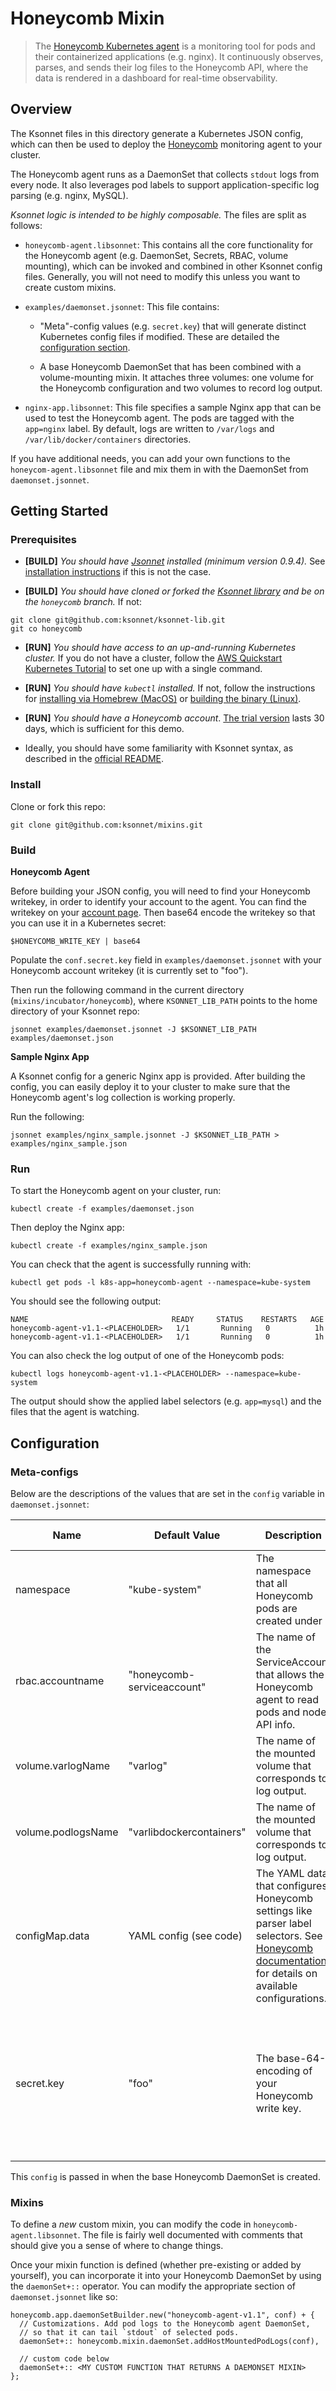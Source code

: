 # Honeycomb Mixin
> The [Honeycomb Kubernetes agent](https://github.com/honeycombio/honeycomb-kubernetes-agent/tree/master) is a monitoring tool for pods and their containerized applications (e.g. nginx). It continuously observes, parses, and sends their log files to the Honeycomb API, where the data is rendered in a dashboard for real-time observability.

## Overview
The Ksonnet files in this directory generate a Kubernetes JSON config, which can then be used to deploy the [Honeycomb](https://honeycomb.io) monitoring agent to your cluster.

The Honeycomb agent runs as a DaemonSet that collects `stdout` logs from every node. It also leverages pod labels to support application-specific log parsing (e.g. nginx, MySQL).

*Ksonnet logic is intended to be highly composable.* The files are split as follows:

* `honeycomb-agent.libsonnet`: This contains all the core functionality for the Honeycomb agent (e.g. DaemonSet, Secrets, RBAC, volume mounting), which can be invoked and combined in other Ksonnet config files. Generally, you will not need to modify this unless you want to create custom mixins.

* `examples/daemonset.jsonnet`: This file contains:
    * "Meta"-config values (e.g. `secret.key`) that will generate distinct Kubernetes config files if modified. These are detailed  the [configuration section](#configuration).

    * A base Honeycomb DaemonSet that has been combined with a volume-mounting mixin. It attaches three volumes: one volume for the Honeycomb configuration and two volumes to record log output.

* `nginx-app.libsonnet`: This file specifies a sample Nginx app that can be used to test the Honeycomb agent. The pods are tagged with the `app=nginx` label. By default, logs are written to `/var/logs` and `/var/lib/docker/containers` directories.

If you have additional needs, you can add your own functions to the `honeycom-agent.libsonnet` file and mix them in with the DaemonSet from `daemonset.jsonnet`.

## Getting Started

### Prerequisites

* **[BUILD]** *You should have [Jsonnet](http://jsonnet.org/) installed (minimum version 0.9.4).* See [installation instructions](https://github.com/ksonnet/ksonnet-lib#install) if this is not the case.

* **[BUILD]** *You should have cloned or forked the [Ksonnet library](https://github.com/ksonnet/ksonnet-lib) and be on the `honeycomb` branch.* If not:
```
git clone git@github.com:ksonnet/ksonnet-lib.git
git co honeycomb
```

* **[RUN]** *You should have access to an up-and-running Kubernetes cluster.* If you do not have a cluster, follow the [AWS Quickstart Kubernetes Tutorial](http://docs.heptio.com/content/tutorials/aws-cloudformation-k8s.html) to set one up with a single command.

* **[RUN]** *You should have `kubectl` installed.* If not, follow the instructions for [installing via Homebrew (MacOS)](https://kubernetes.io/docs/tasks/tools/install-kubectl/#install-with-homebrew-on-macos) or [building the binary (Linux)](https://kubernetes.io/docs/tasks/tools/install-kubectl/#tabset-1).

* **[RUN]** *You should have a Honeycomb account*. [The trial version](https://ui.honeycomb.io/signup) lasts 30 days, which is sufficient for this demo.

* Ideally, you should have some familiarity with Ksonnet syntax, as described in the [official README](http://ksonnet.heptio.com/docs/core-packages/ksonnet-lib.html#write-your-config-files-with-ksonnet).

### Install
Clone or fork this repo:
```
git clone git@github.com:ksonnet/mixins.git
```

### Build

**Honeycomb Agent**

Before building your JSON config, you will need to find your Honeycomb writekey, in order to identify your account to the agent. You can find the writekey on your [account page](https://ui.honeycomb.io/account). Then base64 encode the writekey so that you can use it in a Kubernetes secret:

```
$HONEYCOMB_WRITE_KEY | base64
```

Populate the `conf.secret.key` field in `examples/daemonset.jsonnet` with your Honeycomb account writekey (it is currently set to "foo").

Then run the following command in the current directory (`mixins/incubator/honeycomb`), where `KSONNET_LIB_PATH` points to the home directory of your Ksonnet repo:

```
jsonnet examples/daemonset.jsonnet -J $KSONNET_LIB_PATH examples/daemonset.json
```

**Sample Nginx App**

A Ksonnet config for a generic Nginx app is provided. After building the config, you can easily deploy it to your cluster to make sure that the Honeycomb agent's log collection is working properly.

Run the following:

```
jsonnet examples/nginx_sample.jsonnet -J $KSONNET_LIB_PATH > examples/nginx_sample.json
```

### Run

To start the Honeycomb agent on your cluster, run:

```
kubectl create -f examples/daemonset.json
```

Then deploy the Nginx app:

```
kubectl create -f examples/nginx_sample.json
```

You can check that the agent is successfully running with:

```
kubectl get pods -l k8s-app=honeycomb-agent --namespace=kube-system
```

You should see the following output:

```
NAME                                READY     STATUS    RESTARTS   AGE
honeycomb-agent-v1.1-<PLACEHOLDER>   1/1       Running   0          1h
honeycomb-agent-v1.1-<PLACEHOLDER>   1/1       Running   0          1h
```

You can also check the log output of one of the Honeycomb pods:

```
kubectl logs honeycomb-agent-v1.1-<PLACEHOLDER> --namespace=kube-system
```

The output should show the applied label selectors (e.g. `app=mysql`) and the files that the agent is watching.

## Configuration

### Meta-configs

Below are the descriptions of the values that are set in the `config` variable in `daemonset.jsonnet`:

Name | Default Value | Description | Important to Change?
--- | --- | --- | ---
namespace | "kube-system" | The namespace that all Honeycomb pods are created under | No
rbac.accountname | "honeycomb-serviceaccount" | The name of the ServiceAccount that allows the Honeycomb agent to read pods and node API info. | No
volume.varlogName | "varlog" | The name of the mounted volume that corresponds to log output. | No
volume.podlogsName | "varlibdockercontainers" | The name of the mounted volume that corresponds to log output. | No
configMap.data | YAML config (see code) | The YAML data that configures Honeycomb settings like parser label selectors. See [Honeycomb documentation](https://github.com/honeycombio/honeycomb-kubernetes-agent/blob/master/README.md) for details on available configurations.  | Yes (if you want to change parser behavior)
secret.key | "foo" | The base-64-encoding of your Honeycomb write key. | **Yes.** This must be populated or the Honeycomb agent won't be able to send processed logs to the API for your dashboard.

This `config` is passed in when the base Honeycomb DaemonSet is created.

### Mixins

To define a *new* custom mixin, you can modify the code in `honeycomb-agent.libsonnet`. The file is fairly well documented with comments that should give you a sense of where to change things.

Once your mixin function is defined (whether pre-existing or added by yourself), you can incorporate it into your Honeycomb DaemonSet by using the `daemonSet+::` operator. You can modify the appropriate section of `daemonset.jsonnet` like so:

```
honeycomb.app.daemonSetBuilder.new("honeycomb-agent-v1.1", conf) + {
  // Customizations. Add pod logs to the Honeycomb agent DaemonSet,
  // so that it can tail `stdout` of selected pods.
  daemonSet+:: honeycomb.mixin.daemonSet.addHostMountedPodLogs(conf),

  // custom code below
  daemonSet+:: <MY CUSTOM FUNCTION THAT RETURNS A DAEMONSET MIXIN>
};
```